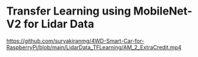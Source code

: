 # Transfer Learning using MobileNet-V2 for Lidar Data


https://github.com/suryakiranmg/4WD-Smart-Car-for-RaspberryPi/blob/main/LidarData_TFLearning/AM_2_ExtraCredit.mp4
